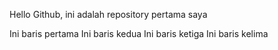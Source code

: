 Hello Github, ini adalah repository pertama saya

Ini baris pertama
Ini baris kedua
Ini baris ketiga
Ini baris kelima